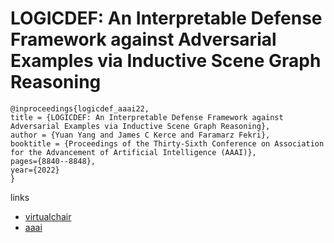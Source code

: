 # LOGICDEF: An Interpretable Defense Framework against Adversarial Examples via Inductive Scene Graph Reasoning

```
@inproceedings{logicdef_aaai22,
title = {LOGICDEF: An Interpretable Defense Framework against Adversarial Examples via Inductive Scene Graph Reasoning},
author = {Yuan Yang and James C Kerce and Faramarz Fekri},
booktitle = {Proceedings of the Thirty-Sixth Conference on Association for the Advancement of Artificial Intelligence (AAAI)},
pages={8840--8848},
year={2022}
}
```

links
- [virtualchair](https://aaai-2022.virtualchair.net/poster_aaai6178)
- [aaai](https://ojs.aaai.org/index.php/AAAI/article/view/20865)
